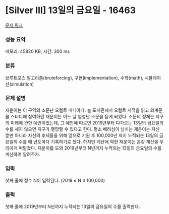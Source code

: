 # [Silver III] 13일의 금요일 - 16463 

[문제 링크](https://www.acmicpc.net/problem/16463) 

### 성능 요약

메모리: 45820 KB, 시간: 300 ms

### 분류

브루트포스 알고리즘(bruteforcing), 구현(implementation), 수학(math), 시뮬레이션(simulation)

### 문제 설명

<p>재운이는 이 구역의 소문난 오컬트 매니아다. 늘 도서관에서 오컬트 서적을 읽고 외계문물 스터디에 참여하던 재운이는 어느 날 엄청난 소문을 듣게 되었다. 소문의 정체는 지구의 미래에 관한 예언이었는데, 그 예언에 따르면 2019년부터 다가오는 13일의 금요일의 수를 세지 않으면 지구가 멸망할 수 있다고 한다. 평소 배려심이 넘치는 재운이는 자신 뿐만 아니라 자신의 후세들을 위해 앞으로 기원 후 100,000년 까지 누적되는 13일의 금요일의 수를 매 년도마다 기록하기로 했다. 하지만 계산에 약한 재운이는 온갖 계산을 우리에게 떠맡겼다. 재운이를 도와 2019년부터 N년까지 누적되는 13일의 금요일의 수를 계산하여 알려주자. </p>

### 입력 

 <p>첫째 줄에 정수 N이 입력된다. (2019 ≤ N ≤ 100,000)</p>

### 출력 

 <p>첫째 줄에 2019년부터 N년까지 누적되는 13일의 금요일의 수를 출력한다.</p>

